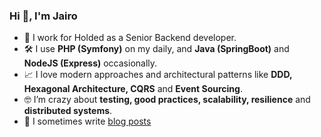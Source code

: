 ### Hi 👋, I'm Jairo


- :office: I work for Holded as a Senior Backend developer.
- 🛠 I use **PHP (Symfony)** on my daily, and **Java (SpringBoot)** and **NodeJS (Express)** occasionally.
- :chart_with_upwards_trend: I love modern approaches and architectural patterns like **DDD, Hexagonal Architecture, CQRS** and **Event Sourcing**.
- :nerd_face: I’m crazy about **testing, good practices, scalability, resilience** and **distributed systems**. 
- :pencil: I sometimes write [blog posts](https://medium.com/@sn3mdev)
